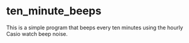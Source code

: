 # ten_minute_beeps
This is a simple program that beeps every ten minutes using the hourly Casio watch beep noise.
